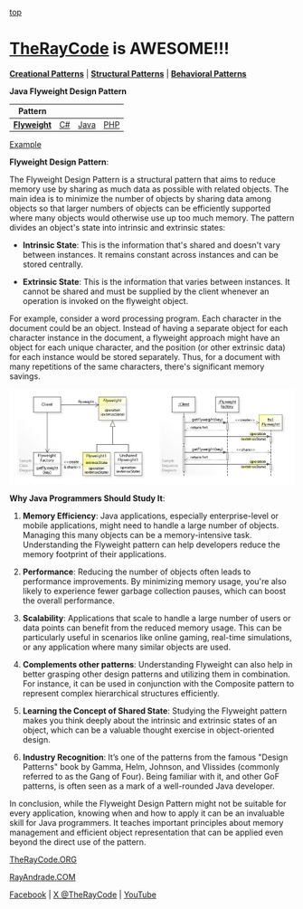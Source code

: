 [top](../README.md)

# [TheRayCode](../../../README.md) is AWESOME!!!

**[Creational Patterns](../README.md)** | **[Structural Patterns](../../Structural/README.md)** | **[Behavioral Patterns](../../Behavioral/README.md)**

**Java Flyweight Design Pattern**

|Pattern|   |   |   |
|---|---|---|---|
| [**Flyweight**](README.md) | [C#](../../../Csharp/Structural/Flyweight/README.md) | [Java](../../../Java/Structural/Flyweight/README.md) | [PHP](../../../PHP/Structural/Flyweight/README.md) |

[Example](FT1/README.md)

**Flyweight Design Pattern**:

The Flyweight Design Pattern is a structural pattern that aims to reduce memory use by sharing as much data as possible with related objects. The main idea is to minimize the number of objects by sharing data among objects so that larger numbers of objects can be efficiently supported where many objects would otherwise use up too much memory. The pattern divides an object's state into intrinsic and extrinsic states:

- **Intrinsic State**: This is the information that's shared and doesn't vary between instances. It remains constant across instances and can be stored centrally.
  
- **Extrinsic State**: This is the information that varies between instances. It cannot be shared and must be supplied by the client whenever an operation is invoked on the flyweight object.

For example, consider a word processing program. Each character in the document could be an object. Instead of having a separate object for each character instance in the document, a flyweight approach might have an object for each unique character, and the position (or other extrinsic data) for each instance would be stored separately. Thus, for a document with many repetitions of the same characters, there's significant memory savings.

![This is an image](../../../UMLs/images/Flyweight/Flyweight-1.jpg)

**Why Java Programmers Should Study It**:

1. **Memory Efficiency**: Java applications, especially enterprise-level or mobile applications, might need to handle a large number of objects. Managing this many objects can be a memory-intensive task. Understanding the Flyweight pattern can help developers reduce the memory footprint of their applications.

2. **Performance**: Reducing the number of objects often leads to performance improvements. By minimizing memory usage, you're also likely to experience fewer garbage collection pauses, which can boost the overall performance.

3. **Scalability**: Applications that scale to handle a large number of users or data points can benefit from the reduced memory usage. This can be particularly useful in scenarios like online gaming, real-time simulations, or any application where many similar objects are used.

4. **Complements other patterns**: Understanding Flyweight can also help in better grasping other design patterns and utilizing them in combination. For instance, it can be used in conjunction with the Composite pattern to represent complex hierarchical structures efficiently.

5. **Learning the Concept of Shared State**: Studying the Flyweight pattern makes you think deeply about the intrinsic and extrinsic states of an object, which can be a valuable thought exercise in object-oriented design.

6. **Industry Recognition**: It’s one of the patterns from the famous "Design Patterns" book by Gamma, Helm, Johnson, and Vlissides (commonly referred to as the Gang of Four). Being familiar with it, and other GoF patterns, is often seen as a mark of a well-rounded Java developer.

In conclusion, while the Flyweight Design Pattern might not be suitable for every application, knowing when and how to apply it can be an invaluable skill for Java programmers. It teaches important principles about memory management and efficient object representation that can be applied even beyond the direct use of the pattern.

[TheRayCode.ORG](https://www.TheRayCode.org)

[RayAndrade.COM](https://www.RayAndrade.com)

[Facebook](https://www.facebook.com/TheRayCode/) | [X @TheRayCode](https://www.x.com/TheRayCode/) | [YouTube](https://www.youtube.com/TheRayCode/)

